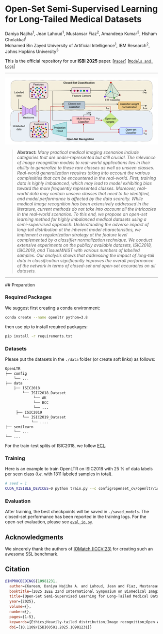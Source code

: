 
# Open-Set Semi-Supervised Learning for Long-Tailed Medical Datasets</br>
Daniya Najiha<sup>1</sup>, Jean Lahoud<sup>1</sup>, Mustansar Fiaz<sup>2</sup>, Amandeep Kumar<sup>3</sup>, Hisham Cholakkal<sup>1</sup></br>
Mohamed Bin Zayed University of Artificial Intelligence<sup>1</sup>, IBM Research<sup>2</sup>, Johns Hopkins University<sup>3</sup>

This is the official repository for our **ISBI 2025** paper.
[[`Paper`](https://arxiv.org/abs/2505.14846)]  [[`Models and Logs`](https://mbzuaiac-my.sharepoint.com/:f:/g/personal/daniya_kareem_mbzuai_ac_ae/EmBQ6O44QIdDgtbo4-iKHjwBJN3wsilaT1CDBtLplyMICQ?e=vikozC)]

<hr />
<p align="center">
  <img src="MEDIA/introo.png" alt="Architecture Figure" width="600">
</p>

> **Abstract:** *Many practical medical imaging scenarios include categories that are under-represented but still crucial. The relevance of image recognition models to real-world applications lies in their ability to generalize to these rare classes as well as unseen classes. Real-world generalization requires taking into account the various complexities that can be encountered in the real-world. First, training data is highly imbalanced, which may lead to model exhibiting bias toward the more frequently represented classes. Moreover, real-world data may contain unseen classes that need to be identified, and model performance is affected by the data scarcity. While medical image recognition has been extensively addressed in the literature, current methods do not take into account all the intricacies in the real-world scenarios. To this end, we propose an open-set learning method for highly imbalanced medical datasets using a semi-supervised approach. Understanding the adverse impact of long-tail distribution at the inherent model characteristics, we implement a regularization strategy at the feature level complemented by a classifier normalization technique. We conduct extensive experiments on the publicly available datasets, ISIC2018, ISIC2019, and TissueMNIST with various numbers of labelled samples. Our analysis shows that addressing the impact of long-tail data in classification significantly improves the overall performance of the network in terms of closed-set and open-set accuracies on all datasets.* 
<hr />
## Preparation

### Required Packages

We suggest first creating a conda environment:

```sh
conda create --name openltr python=3.8
```

then use pip to install required packages:

```sh
pip install -r requirements.txt
```

### Datasets

Please put the datasets in the ``./data`` folder (or create soft links) as follows:
```
OpenLTR
├── config
    └── ...
├── data
    ├── ISIC2018
        └── ISIC2018_Dataset
             └── AK
             └── BCC
             └── ...
     ├── ISIC2019
        └── ISIC2019_Dataset
            └── ....
├── semilearn
    └── ...
└── ...  
```

For the train-test splits of ISIC2018, we follow [ECL](https://github.com/zylbuaa/ECL).


### Training

Here is an example to train OpenLTR on ISIC2018 with 25 % of data labels per seen class (*i.e.* with 1311 labeled samples in total). 

```sh
# seed = 1
CUDA_VISIBLE_DEVICES=0 python train.py --c config/openset_cv/openltr/isic2018.yaml
```

### Evaluation

After training, the best checkpoints will be saved in ``./saved_models``. The closed-set performance has been reported in the training logs. For the open-set evaluation, please see [``eval_io.py``](./eval_io.py).


## Acknowledgments

We sincerely thank the authors of [IOMatch (ICCV'23)](https://github.com/nukezil/IOMatch) for creating such an awesome SSL benchmark.


## Citation

```bibtex
@INPROCEEDINGS{10981231,
  author={Kareem, Daniya Najiha A. and Lahoud, Jean and Fiaz, Mustansar and Kumar, Amandeep and Cholakkal, Hisham},
  booktitle={2025 IEEE 22nd International Symposium on Biomedical Imaging (ISBI)}, 
  title={Open-Set Semi-Supervised Learning for Long-Tailed Medical Datasets}, 
  year={2025},
  volume={},
  number={},
  pages={1-5},
  keywords={Ethics;Heavily-tailed distribution;Image recognition;Open Access;Conferences;Training data;Skin;Data models;Standards;Biomedical imaging},
  doi={10.1109/ISBI60581.2025.10981231}}
```
